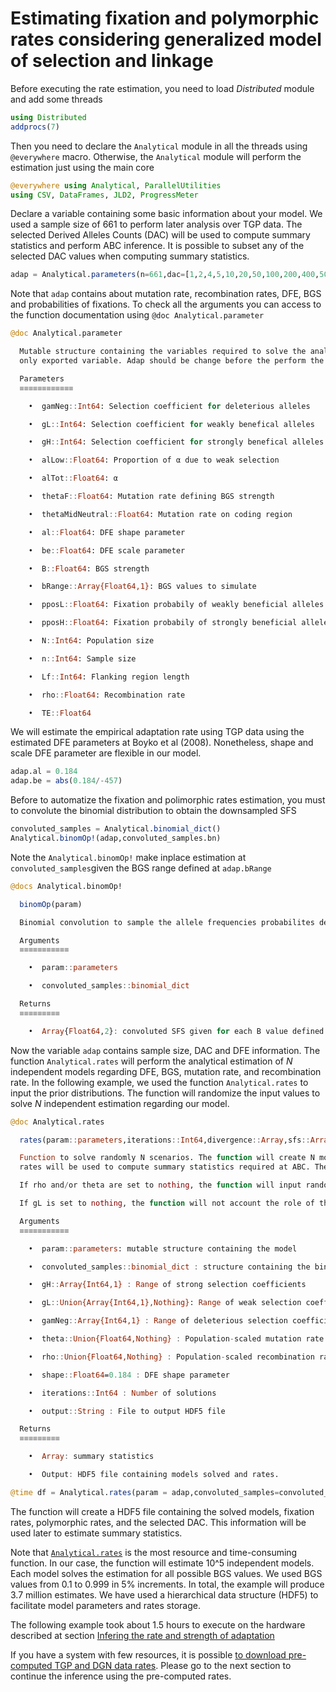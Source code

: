 # Estimating fixation and polymorphic rates considering generalized model of selection and linkage

Before executing the rate estimation, you need to load *Distributed* module and add some threads

```julia
using Distributed
addprocs(7)
```

Then you need to declare the ```Analytical``` module in all the threads using ```@everywhere``` macro. Otherwise, the ```Analytical``` module will perform the estimation just using the main core

```julia
@everywhere using Analytical, ParallelUtilities
using CSV, DataFrames, JLD2, ProgressMeter
```

Declare a variable containing some basic information about your model. We used a sample size of 661 to perform later analysis over TGP data. The selected Derived Alleles Counts (DAC) will be used to compute summary statistics and perform ABC inference. It is possible to subset any of the selected DAC values when computing summary statistics.

```julia
adap = Analytical.parameters(n=661,dac=[1,2,4,5,10,20,50,100,200,400,500,661,925,1000])
```

Note that ```adap``` contains about mutation rate, recombination rates, DFE, BGS and probabilities of fixations. To check all the arguments you can access to the function documentation using ```@doc Analytical.parameter```

```julia
@doc Analytical.parameter

  Mutable structure containing the variables required to solve the analytical approach. All the functions are solve using the internal values of the structure. For this reason, adap is the
  only exported variable. Adap should be change before the perform the analytical approach, in other case, $\alpha_{(x)}$ will be solve with the default values.

  Parameters
  ≡≡≡≡≡≡≡≡≡≡≡≡

    •  gamNeg::Int64: Selection coefficient for deleterious alleles

    •  gL::Int64: Selection coefficient for weakly benefical alleles

    •  gH::Int64: Selection coefficient for strongly benefical alleles

    •  alLow::Float64: Proportion of α due to weak selection

    •  alTot::Float64: α

    •  thetaF::Float64: Mutation rate defining BGS strength

    •  thetaMidNeutral::Float64: Mutation rate on coding region

    •  al::Float64: DFE shape parameter

    •  be::Float64: DFE scale parameter

    •  B::Float64: BGS strength

    •  bRange::Array{Float64,1}: BGS values to simulate

    •  pposL::Float64: Fixation probabily of weakly beneficial alleles

    •  pposH::Float64: Fixation probabily of strongly beneficial alleles

    •  N::Int64: Population size

    •  n::Int64: Sample size

    •  Lf::Int64: Flanking region length

    •  rho::Float64: Recombination rate

    •  TE::Float64
```

We will estimate the empirical adaptation rate using TGP data using the estimated DFE parameters at Boyko et al (2008). Nonetheless, shape and scale DFE parameter are flexible in our model.

```julia
adap.al = 0.184
adap.be = abs(0.184/-457)
```
Before to automatize the fixation and polimorphic rates estimation, you must to convolute the binomial distribution to obtain the downsampled SFS

```julia
convoluted_samples = Analytical.binomial_dict()
Analytical.binomOp!(adap,convoluted_samples.bn)
```

Note the ```Analytical.binomOp!``` make inplace estimation at ```convoluted_samples```given the BGS range defined at ```adap.bRange```

```julia
@docs Analytical.binomOp!

  binomOp(param)

  Binomial convolution to sample the allele frequencies probabilites depeding on background selection values, and sample size.

  Arguments
  ≡≡≡≡≡≡≡≡≡≡≡

    •  param::parameters

    •  convoluted_samples::binomial_dict

  Returns
  ≡≡≡≡≡≡≡≡≡

    •  Array{Float64,2}: convoluted SFS given for each B value defined in the model. Results saved at param.bn.

```


Now the variable ```adap``` contains sample size, DAC and DFE information. The function ```Analytical.rates``` will perform the analytical estimation of *N* independent models regarding DFE, BGS, mutation rate, and recombination rate. In the following example, we used the function ```Analytical.rates``` to input the prior distributions. The function will randomize the input values to solve *N* independent estimation regarding our model. 

```julia
@doc Analytical.rates

  rates(param::parameters,iterations::Int64,divergence::Array,sfs::Array)

  Function to solve randomly N scenarios. The function will create N models, defined by Analytical.parameters(), to estimate analytically fixation and polymorphic rates for each model. The
  rates will be used to compute summary statistics required at ABC. The function output a HDF5 file containing the solved models, the selected DAC and the analytical rates.

  If rho and/or theta are set to nothing, the function will input random values given the range 0.0005:0.0005:0.01. Otherwise you can fix the values.

  If gL is set to nothing, the function will not account the role of the weakly selected alleles in the estimation.

  Arguments
  ≡≡≡≡≡≡≡≡≡≡≡

    •  param::parameters: mutable structure containing the model

    •  convoluted_samples::binomial_dict : structure containing the binomial convolution

    •  gH::Array{Int64,1} : Range of strong selection coefficients

    •  gL::Union{Array{Int64,1},Nothing}: Range of weak selection coefficients

    •  gamNeg::Array{Int64,1} : Range of deleterious selection coefficients

    •  theta::Union{Float64,Nothing} : Population-scaled mutation rate on coding region

    •  rho::Union{Float64,Nothing} : Population-scaled recombination rate

    •  shape::Float64=0.184 : DFE shape parameter

    •  iterations::Int64 : Number of solutions

    •  output::String : File to output HDF5 file

  Returns
  ≡≡≡≡≡≡≡≡≡

    •  Array: summary statistics

    •  Output: HDF5 file containing models solved and rates.
```

```julia
@time df = Analytical.rates(param = adap,convoluted_samples=convoluted_samples,gH=collect(200:2000),gL=collect(1:10),gamNeg=collect(-2000:-200),iterations = 10^5,shape=adap.al,output="analysis/rates.jld2");
```

The function will create a HDF5 file containing the solved models, fixation rates, polymorphic rates, and the selected DAC. This information will be used later to estimate summary statistics.


Note that [```Analytical.rates```](@ref) is the most resource and time-consuming function. In our case, the function will estimate 10^5 independent models. Each model solves the estimation for all possible BGS values. We used BGS values from 0.1 to 0.999 in 5% increments. In total, the example will produce 3.7 million estimates. We have used a hierarchical data structure (HDF5) to facilitate model parameters and rates storage.

The following example took about 1.5 hours to execute on the hardware described at section [Infering the rate and strength of adaptation](empirical.md)

If you have a system with few resources, it is possible [to download pre-computed TGP and DGN data rates](https://imkt.uab.cat/files/inputs/rates.jld2). Please go to the next section to continue the inference using the pre-computed rates.